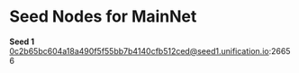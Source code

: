 # Seed Nodes for MainNet

**Seed 1**  
0c2b65bc604a18a490f5f55bb7b4140cfb512ced@seed1.unification.io:26656  

